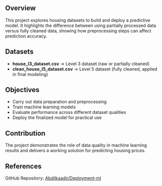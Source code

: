 ## Overview

This project explores housing datasets to build and deploy a predictive model.
It highlights the difference between using partially processed data versus fully cleaned data, showing how preprocessing steps can affect prediction accuracy.

## Datasets

* **house_l3_dataset.csv** → Level 3 dataset (raw or partially cleaned)
* **clean_house_l5_dataset.csv** → Level 5 dataset (fully cleaned, applied in final modeling)

## Objectives

* Carry out data preparation and preprocessing
* Train machine learning models
* Evaluate performance across different dataset qualities
* Deploy the finalized model for practical use

## Contribution

The project demonstrates the role of data quality in machine learning results and delivers a working solution for predicting housing prices.

## References

GitHub Repository: [Abdilkaadir/Deployment-ml](https://github.com/Abdilkaadir/Deployment-ml)
